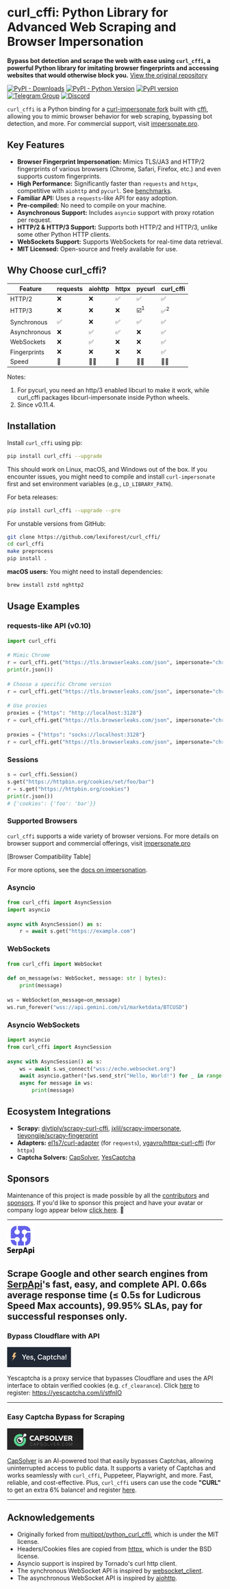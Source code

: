 # curl_cffi: Python Library for Advanced Web Scraping and Browser Impersonation

**Bypass bot detection and scrape the web with ease using `curl_cffi`, a powerful Python library for imitating browser fingerprints and accessing websites that would otherwise block you.**  [View the original repository](https://github.com/lexiforest/curl_cffi)

[![PyPI - Downloads](https://img.shields.io/pypi/dm/curl-cffi)](https://pypi.org/project/curl-cffi/)
[![PyPI - Python Version](https://img.shields.io/pypi/pyversions/curl_cffi)](https://pypi.org/project/curl-cffi/)
[![PyPI version](https://badge.fury.io/py/curl-cffi.svg)](https://pypi.org/project/curl-cffi/)
[![Telegram Group](https://img.shields.io/badge/Telegram%20Group-join-blue?logo=telegram)](https://t.me/+lL9n33eZp480MGM1)
[![Discord](https://img.shields.io/badge/Discord-join-purple?logo=blue)](https://discord.gg/kJqMHHgdn2)

`curl_cffi` is a Python binding for a [curl-impersonate fork](https://github.com/lexiforest/curl-impersonate) built with [cffi](https://cffi.readthedocs.io/en/latest/), allowing you to mimic browser behavior for web scraping, bypassing bot detection, and more.  For commercial support, visit [impersonate.pro](https://impersonate.pro).

## Key Features

*   **Browser Fingerprint Impersonation:**  Mimics TLS/JA3 and HTTP/2 fingerprints of various browsers (Chrome, Safari, Firefox, etc.) and even supports custom fingerprints.
*   **High Performance:** Significantly faster than `requests` and `httpx`, competitive with `aiohttp` and `pycurl`.  See [benchmarks](https://github.com/lexiforest/curl_cffi/tree/main/benchmark).
*   **Familiar API:** Uses a `requests`-like API for easy adoption.
*   **Pre-compiled:** No need to compile on your machine.
*   **Asynchronous Support:** Includes `asyncio` support with proxy rotation per request.
*   **HTTP/2 & HTTP/3 Support:** Supports both HTTP/2 and HTTP/3, unlike some other Python HTTP clients.
*   **WebSockets Support:** Supports WebSockets for real-time data retrieval.
*   **MIT Licensed:** Open-source and freely available for use.

## Why Choose curl_cffi?

| Feature        | requests | aiohttp | httpx | pycurl  | curl_cffi |
| -------------- | -------- | ------- | ----- | ------- | --------- |
| HTTP/2         | ❌       | ❌      | ✅    | ✅      | ✅        |
| HTTP/3         | ❌       | ❌      | ❌    | ☑️<sup>1</sup> | ✅<sup>2</sup>     |
| Synchronous    | ✅       | ❌      | ✅    | ✅      | ✅        |
| Asynchronous   | ❌       | ✅      | ✅    | ❌      | ✅        |
| WebSockets     | ❌       | ✅      | ❌    | ❌      | ✅        |
| Fingerprints   | ❌       | ❌      | ❌    | ❌      | ✅        |
| Speed          | 🐇       | 🐇🐇     | 🐇    | 🐇🐇     | 🐇🐇       |

Notes:
1.  For pycurl, you need an http/3 enabled libcurl to make it work, while curl_cffi packages libcurl-impersonate inside Python wheels.
2.  Since v0.11.4.

## Installation

Install `curl_cffi` using pip:

```bash
pip install curl_cffi --upgrade
```

This should work on Linux, macOS, and Windows out of the box. If you encounter issues, you might need to compile and install `curl-impersonate` first and set environment variables (e.g., `LD_LIBRARY_PATH`).

For beta releases:

```bash
pip install curl_cffi --upgrade --pre
```

For unstable versions from GitHub:

```bash
git clone https://github.com/lexiforest/curl_cffi/
cd curl_cffi
make preprocess
pip install .
```

**macOS users:** You might need to install dependencies:

```bash
brew install zstd nghttp2
```

## Usage Examples

### requests-like API (v0.10)

```python
import curl_cffi

# Mimic Chrome
r = curl_cffi.get("https://tls.browserleaks.com/json", impersonate="chrome")
print(r.json())

# Choose a specific Chrome version
r = curl_cffi.get("https://tls.browserleaks.com/json", impersonate="chrome124")

# Use proxies
proxies = {"https": "http://localhost:3128"}
r = curl_cffi.get("https://tls.browserleaks.com/json", impersonate="chrome", proxies=proxies)

proxies = {"https": "socks://localhost:3128"}
r = curl_cffi.get("https://tls.browserleaks.com/json", impersonate="chrome", proxies=proxies)
```

### Sessions

```python
s = curl_cffi.Session()
s.get("https://httpbin.org/cookies/set/foo/bar")
r = s.get("https://httpbin.org/cookies")
print(r.json())
# {'cookies': {'foo': 'bar'}}
```

### Supported Browsers
`curl_cffi` supports a wide variety of browser versions. For more details on browser support and commercial offerings, visit [impersonate.pro](https://impersonate.pro)

[Browser Compatibility Table]


For more options, see the [docs on impersonation](https://curl-cffi.readthedocs.io/en/latest/impersonate.html).

### Asyncio

```python
from curl_cffi import AsyncSession
import asyncio

async with AsyncSession() as s:
    r = await s.get("https://example.com")
```

### WebSockets

```python
from curl_cffi import WebSocket

def on_message(ws: WebSocket, message: str | bytes):
    print(message)

ws = WebSocket(on_message=on_message)
ws.run_forever("wss://api.gemini.com/v1/marketdata/BTCUSD")
```

### Asyncio WebSockets

```python
import asyncio
from curl_cffi import AsyncSession

async with AsyncSession() as s:
    ws = await s.ws_connect("wss://echo.websocket.org")
    await asyncio.gather(*[ws.send_str("Hello, World!") for _ in range(10)])
    async for message in ws:
        print(message)
```

## Ecosystem Integrations

*   **Scrapy:** [divtiply/scrapy-curl-cffi](https://github.com/divtiply/scrapy-curl-cffi), [jxlil/scrapy-impersonate](https://github.com/jxlil/scrapy-impersonate), [tieyongjie/scrapy-fingerprint](https://github.com/tieyongjie/scrapy-fingerprint)
*   **Adapters:** [el1s7/curl-adapter](https://github.com/el1s7/curl-adapter) (for `requests`), [vgavro/httpx-curl-cffi](https://github.com/vgavro/httpx-curl-cffi) (for `httpx`)
*   **Captcha Solvers:** [CapSolver](https://docs.capsolver.com/en/api/), [YesCaptcha](https://yescaptcha.atlassian.net/wiki/spaces/YESCAPTCHA/overview)

## Sponsors

Maintenance of this project is made possible by all the [contributors](https://github.com/lexiforest/curl_cffi/graphs/contributors) and [sponsors](https://github.com/sponsors/lexiforest). If you'd like to sponsor this project and have your avatar or company logo appear below [click here](https://github.com/sponsors/lexiforest). 💖

------
<!-- SERP API -->
<a href="https://serpapi.com/" target="_blank"><img src="https://raw.githubusercontent.com/lexiforest/curl_cffi/main/assets/serpapi.png" alt="SerpAPI" height="67" width="63"></a>

Scrape Google and other search engines from [SerpApi](https://serpapi.com/)'s fast, easy, and complete API. 0.66s average response time (≤ 0.5s for Ludicrous Speed Max accounts), 99.95% SLAs, pay for successful responses only.
------

<!-- YES CAPTCHA -->
### Bypass Cloudflare with API

<a href="https://yescaptcha.com/i/stfnIO" target="_blank"><img src="https://raw.githubusercontent.com/lexiforest/curl_cffi/main/assets/yescaptcha.png" alt="Yes Captcha!" height="47" width="149"></a>

Yescaptcha is a proxy service that bypasses Cloudflare and uses the API interface to
obtain verified cookies (e.g. `cf_clearance`). Click [here](https://yescaptcha.com/i/stfnIO)
to register: https://yescaptcha.com/i/stfnIO

------

<!-- CAPSOLVER -->
### Easy Captcha Bypass for Scraping

<a href="https://dashboard.capsolver.com/passport/register?inviteCode=0FLEay4iroNC" target="_blank"><img src="https://raw.githubusercontent.com/lexiforest/curl_cffi/main/assets/capsolver.jpg" alt="CapSolver" height="50" width="178"></a>

[CapSolver](https://dashboard.capsolver.com/passport/register?inviteCode=0FLEay4iroNC)
is an AI-powered tool that easily bypasses Captchas, allowing uninterrupted access to
public data. It supports a variety of Captchas and works seamlessly with `curl_cffi`,
Puppeteer, Playwright, and more. Fast, reliable, and cost-effective. Plus, `curl_cffi`
users can use the code **"CURL"** to get an extra 6% balance! and register
[here](https://dashboard.capsolver.com/passport/register?inviteCode=0FLEay4iroNC).

------

## Acknowledgements

*   Originally forked from [multippt/python_curl_cffi](https://github.com/multippt/python_curl_cffi), which is under the MIT license.
*   Headers/Cookies files are copied from [httpx](https://github.com/encode/httpx/blob/master/httpx/_models.py), which is under the BSD license.
*   Asyncio support is inspired by Tornado's curl http client.
*   The synchronous WebSocket API is inspired by [websocket_client](https://github.com/websocket-client/websocket-client).
*   The asynchronous WebSocket API is inspired by [aiohttp](https://github.com/aio-libs/aiohttp).